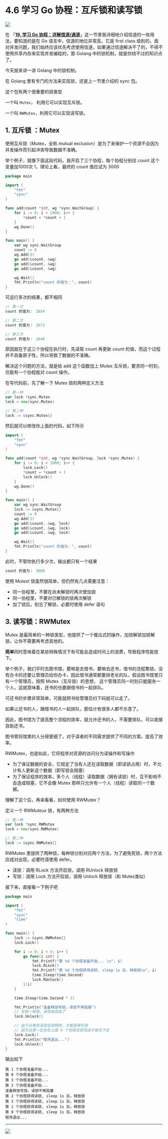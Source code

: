 # 4.6 学习 Go 协程：互斥锁和读写锁

![](http://image.iswbm.com/20200607145423.png)

在 「[**19. 学习 Go 协程：详解信道/通道**](http://mp.weixin.qq.com/s?__biz=MzU1NzU1MTM2NA==&mid=2247483741&idx=1&sn=4d4ccd8fdee404432f03447927ddb055&chksm=fc355b36cb42d2201e12b77085f7db5a5fed98674e369a5df7fd852abde09a1efad35ba28944&scene=21#wechat_redirect)」这一节里我详细地介绍信道的一些用法，要知道的是在 Go 语言中，信道的地位非常高，它是 first class 级别的，面对并发问题，我们始终应该优先考虑使用信道，如果通过信道解决不了的，不得不使用共享内存来实现并发编程的，那 Golang 中的锁机制，就是你绕不过的知识点了。

今天就来讲一讲 Golang 中的锁机制。

在 Golang 里有专门的方法来实现锁，还是上一节里介绍的 sync 包。

这个包有两个很重要的锁类型

一个叫 `Mutex`， 利用它可以实现互斥锁。

一个叫 `RWMutex`，利用它可以实现读写锁。

## 1. 互斥锁 ：Mutex

使用互斥锁（Mutex，全称 mutual exclusion）是为了来保护一个资源不会因为并发操作而引起冲突导致数据不准确。

举个例子，就像下面这段代码，我开启了三个协程，每个协程分别往 count 这个变量加1000次 1，理论上看，最终的 count 值应试为 3000

```go
package main

import (
	"fmt"
	"sync"
)

func add(count *int, wg *sync.WaitGroup) {
	for i := 0; i < 1000; i++ {
		*count = *count + 1
	}
	wg.Done()
}

func main() {
	var wg sync.WaitGroup
	count := 0
	wg.Add(3)
	go add(&count, &wg)
	go add(&count, &wg)
	go add(&count, &wg)

	wg.Wait()
	fmt.Println("count 的值为：", count)
}
```

可运行多次的结果，都不相同

```go
// 第一次
count 的值为： 2854

// 第二次
count 的值为： 2673

// 第三次
count 的值为： 2840
```

原因就在于这三个协程在执行时，先读取 count 再更新 count 的值，而这个过程并不具备原子性，所以导致了数据的不准确。

解决这个问题的方法，就是给 add 这个函数加上 Mutex 互斥锁，要求同一时刻，仅能有一个协程能对 count 操作。

在写代码前，先了解一下 Mutex 锁的两种定义方法

```go
// 第一种
var lock *sync.Mutex
lock = new(sync.Mutex)

// 第二种
lock := &sync.Mutex{}
```

然后就可以修改你上面的代码，如下所示

```go
import (
	"fmt"
	"sync"
)

func add(count *int, wg *sync.WaitGroup, lock *sync.Mutex) {
	for i := 0; i < 1000; i++ {
		lock.Lock()
		*count = *count + 1
		lock.Unlock()
	}
	wg.Done()
}

func main() {
	var wg sync.WaitGroup
	lock := &sync.Mutex{}
	count := 0
	wg.Add(3)
	go add(&count, &wg, lock)
	go add(&count, &wg, lock)
	go add(&count, &wg, lock)

	wg.Wait()
	fmt.Println("count 的值为：", count)
}
```

此时，不管你执行多少次，输出都只有一个结果

```go
count 的值为： 3000
```

使用 Mutext 锁虽然很简单，但仍然有几点需要注意：

- 同一协程里，不要在尚未解锁时再次使加锁
- 同一协程里，不要对已解锁的锁再次解锁
- 加了锁后，别忘了解锁，必要时使用 defer 语句

## 3. 读写锁：RWMutex

Mutex 是最简单的一种锁类型，他提供了一个傻瓜式的操作，加锁解锁加锁解锁，让你不需要再考虑其他的。

**简单**同时意味着在某些特殊情况下有可能会造成时间上的浪费，导致程序性能低下。

举个例子，我们平时去图书馆，要嘛是去借书，要嘛去还书，借书的流程繁锁，没有办卡的还要让管理员给你办卡，因此借书通常都要排老长的队，假设图书馆里只有一个管理员，按照 Mutex（互斥锁）的思想， 这个管理员同一时刻只能服务一个人，这就意味着，还书的也要跟借书的一起排队。

可还书的步骤非常简单，可能就把书给管理员扫下码就可以走了。

如果让还书的人，跟借书的人一起排队，那估计有很多人都不乐意了。

因此，图书馆为了提高整个流程的效率，就允许还书的人，不需要排队，可以直接自助还书。

图书管将馆里的人分得更细了，对于读者的不同需求提供了不同的方案。提高了效率。

RWMutex，也是如此，它将程序对资源的访问分为读操作和写操作

- 为了保证数据的安全，它规定了当有人还在读取数据（即读锁占用）时，不允计有人更新这个数据（即写锁会阻塞）
- 为了保证程序的效率，多个人（线程）读取数据（拥有读锁）时，互不影响不会造成阻塞，它不会像 Mutex 那样只允许有一个人（线程）读取同一个数据。

理解了这个后，再来看看，如何使用 RWMutex？

定义一个 RWMuteux 锁，有两种方法

```go
// 第一种
var lock *sync.RWMutex
lock = new(sync.RWMutex)

// 第二种
lock := &sync.RWMutex{}
```

RWMutex 里提供了两种锁，每种锁分别对应两个方法，为了避免死锁，两个方法应成对出现，必要时请使用 defer。

- 读锁：调用 RLock 方法开启锁，调用 RUnlock 释放锁
- 写锁：调用 Lock 方法开启锁，调用 Unlock 释放锁（和 Mutex类似）

接下来，直接看一下例子吧

```go
package main

import (
	"fmt"
	"sync"
	"time"
)

func main() {
	lock := &sync.RWMutex{}
	lock.Lock()

	for i := 0; i < 4; i++ {
		go func(i int) {
			fmt.Printf("第 %d 个协程准备开始... \n", i)
			lock.RLock()
			fmt.Printf("第 %d 个协程获得读锁, sleep 1s 后，释放锁\n", i)
			time.Sleep(time.Second)
			lock.RUnlock()
		}(i)
	}

	time.Sleep(time.Second * 2)

	fmt.Println("准备释放写锁，读锁不再阻塞")
	// 写锁一释放，读锁就自由了
	lock.Unlock()

	// 由于会等到读锁全部释放，才能获得写锁
	// 因为这里一定会在上面 4 个协程全部完成才能往下走
	lock.Lock()
	fmt.Println("程序退出...")
	lock.Unlock()
}
```

输出如下

```
第 1 个协程准备开始... 
第 0 个协程准备开始... 
第 3 个协程准备开始... 
第 2 个协程准备开始... 
准备释放写锁，读锁不再阻塞
第 2 个协程获得读锁, sleep 1s 后，释放锁
第 3 个协程获得读锁, sleep 1s 后，释放锁
第 1 个协程获得读锁, sleep 1s 后，释放锁
第 0 个协程获得读锁, sleep 1s 后，释放锁
程序退出...
```



---

![](http://image.iswbm.com/20200607174235.png)

